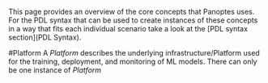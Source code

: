 This page provides an overview of the core concepts that Panoptes uses. For the PDL syntax that can be used to create instances of these concepts in a way that fits each individual scenario take a look at the [PDL syntax section](PDL Syntax).

#Platform
A _Platform_ describes the underlying infrastructure/Platform used for the training, deployment, and monitoring of ML models. There can only be one instance of _Platform_ 